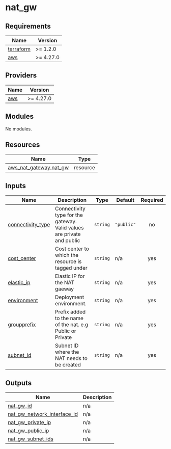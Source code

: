 # nat_gw

<!-- BEGINNING OF PRE-COMMIT-TERRAFORM DOCS HOOK -->
## Requirements

| Name | Version |
|------|---------|
| <a name="requirement_terraform"></a> [terraform](#requirement\_terraform) | >= 1.2.0 |
| <a name="requirement_aws"></a> [aws](#requirement\_aws) | >= 4.27.0 |

## Providers

| Name | Version |
|------|---------|
| <a name="provider_aws"></a> [aws](#provider\_aws) | >= 4.27.0 |

## Modules

No modules.

## Resources

| Name | Type |
|------|------|
| [aws_nat_gateway.nat_gw](https://registry.terraform.io/providers/hashicorp/aws/latest/docs/resources/nat_gateway) | resource |

## Inputs

| Name | Description | Type | Default | Required |
|------|-------------|------|---------|:--------:|
| <a name="input_connectivity_type"></a> [connectivity\_type](#input\_connectivity\_type) | Connectivity type for the gateway. Valid values are private and public | `string` | `"public"` | no |
| <a name="input_cost_center"></a> [cost\_center](#input\_cost\_center) | Cost center to which the resource is tagged under | `string` | n/a | yes |
| <a name="input_elastic_ip"></a> [elastic\_ip](#input\_elastic\_ip) | Elastic IP for the NAT gaeway | `string` | n/a | yes |
| <a name="input_environment"></a> [environment](#input\_environment) | Deployment environment. | `string` | n/a | yes |
| <a name="input_groupprefix"></a> [groupprefix](#input\_groupprefix) | Prefix added to the name of the nat. e.g Public or Private | `string` | n/a | yes |
| <a name="input_subnet_id"></a> [subnet\_id](#input\_subnet\_id) | Subnet ID where the NAT needs to be created | `string` | n/a | yes |

## Outputs

| Name | Description |
|------|-------------|
| <a name="output_nat_gw_id"></a> [nat\_gw\_id](#output\_nat\_gw\_id) | n/a |
| <a name="output_nat_gw_network_interface_id"></a> [nat\_gw\_network\_interface\_id](#output\_nat\_gw\_network\_interface\_id) | n/a |
| <a name="output_nat_gw_private_ip"></a> [nat\_gw\_private\_ip](#output\_nat\_gw\_private\_ip) | n/a |
| <a name="output_nat_gw_public_ip"></a> [nat\_gw\_public\_ip](#output\_nat\_gw\_public\_ip) | n/a |
| <a name="output_nat_gw_subnet_ids"></a> [nat\_gw\_subnet\_ids](#output\_nat\_gw\_subnet\_ids) | n/a |
<!-- END OF PRE-COMMIT-TERRAFORM DOCS HOOK -->
